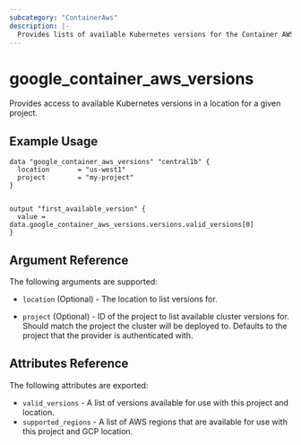 ```yaml
---
subcategory: "ContainerAws"
description: |-
  Provides lists of available Kubernetes versions for the Container AWS resources.
---
```


# google_container_aws_versions

Provides access to available Kubernetes versions in a location for a given project.

## Example Usage

```hcl
data "google_container_aws_versions" "central1b" {
  location       = "us-west1"
  project        = "my-project"
}


output "first_available_version" {
  value = data.google_container_aws_versions.versions.valid_versions[0]
}
```

## Argument Reference

The following arguments are supported:

* `location` (Optional) - The location to list versions for.

* `project` (Optional) - ID of the project to list available cluster versions for. Should match the project the cluster will be deployed to.
  Defaults to the project that the provider is authenticated with.

## Attributes Reference

The following attributes are exported:

* `valid_versions` - A list of versions available for use with this project and location.
* `supported_regions` - A list of AWS regions that are available for use with this project and GCP location.
